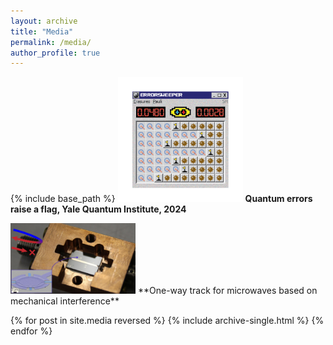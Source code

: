 ```yaml
---
layout: archive
title: "Media"
permalink: /media/
author_profile: true
---
```


{% include base_path %}
<img src="/images/erasure.png" alt="drawing" width="200"/>
**Quantum errors raise a flag, Yale Quantum Institute, 2024**


<img src="/images/nonrecip.jpg" alt="drawing" width="200"/>
**One-way track for microwaves based on mechanical interference**


<!-- | ![Flowers](/images/my_pic.jpeg) | I am text to the right | -->

{% for post in site.media reversed %}
  {% include archive-single.html %}
{% endfor %}
